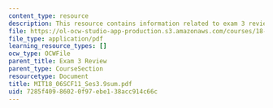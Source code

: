 ```yaml
---
content_type: resource
description: This resource contains information related to exam 3 review.
file: https://ol-ocw-studio-app-production.s3.amazonaws.com/courses/18-06sc-linear-algebra-fall-2011/7285f40986020f97ebe138acc914c66c_MIT18_06SCF11_Ses3.9sum.pdf
file_type: application/pdf
learning_resource_types: []
ocw_type: OCWFile
parent_title: Exam 3 Review
parent_type: CourseSection
resourcetype: Document
title: MIT18_06SCF11_Ses3.9sum.pdf
uid: 7285f409-8602-0f97-ebe1-38acc914c66c
---
```

